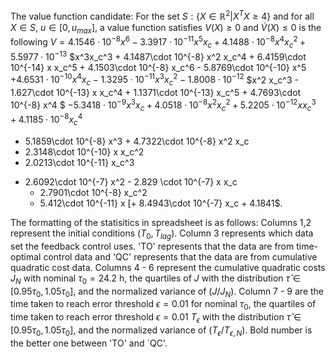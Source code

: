 The value function candidate:
For the set $S: \{X \in \mathbb{R}^2| X^T X \geq 4\}$ and for all $X \in S$, $u \in [0,u_{max}]$, a value function satisfies $V(X) \geq 0$ and $\dot{V}(X) \leq 0$ is the following
$V = 4.1546\cdot 10^{-8} x^6 - 3.3917\cdot 10^{-11} x^5 x_c + 4.1488\cdot 10^{-8} x^4 x_c^2 + 5.5977 \cdot 10^{-13}$
$x^3x_c^3 + 4.1487\cdot 10^{-8} x^2 x_c^4 + 6.4159\cdot 10^{-14} x x_c^5 + 4.1503\cdot 10^{-8} x_c^6 - 5.8769\cdot 10^{-10} x^5
$+ 4.6531\cdot 10^{-10} x^4 x_c - 1.3295\cdot 10^{-11} x^3 x_c^2 - 1.8008\cdot 10^{-12}$
$x^2 x_c^3 - 1.627\cdot 10^{-13} x x_c^4 + 1.1371\cdot 10^{-13} x_c^5 + 4.7693\cdot 10^{-8} x^4 $
$- 5.3418\cdot 10^{-9} x^3 x_c + 4.0518\cdot 10^{-8} x^2 x_c^2 + 5.2205\cdot 10^{-12} x x_c^3 + 4.1185\cdot 10^{-8} x_c^4$
   - 5.1859\cdot 10^{-8} x^3 + 4.7322\cdot 10^{-8} x^2 x_c
  - 2.3148\cdot 10^{-10} x x_c^2 
  - 2.0213\cdot 10^{-11} x_c^3
+ 2.6092\cdot 10^{-7} x^2 - 2.829 \cdot 10^{-7} x x_c 
  + 2.7901\cdot 10^{-8} x_c^2 
  - 5.412\cdot 10^{-11} x
  \[+ 8.4943\cdot 10^{-7} x_c + 4.1841$.

The formatting of the statisitics in spreadsheet is as follows:
Columns 1,2 represent the initial conditions $(T_0,T_{lag})$. 
Column 3 represents which data set the feedback control uses. 'TO' represents that the data are from time-optimal control data and 'QC' represents that the data are from cumulative quadratic cost data. 
Columns 4 - 6 represent the cumulative quadratic costs $J_N$ with nominal $\tau_0 = 24.2$ h, the quartiles of $J$ with the distribution $\hat{\tau} \in [0.95\tau_0, 1.05\tau_0]$, and the normalized variance of $(J/J_N)$. 
Column 7 - 9 are the time taken to reach error threshold $\epsilon = 0.01$ for nominal $\tau_0$, the quartiles of time taken to reach error threshold $\epsilon = 0.01$ $T_{\epsilon}$ with the distribution $\hat{\tau} \in [0.95\tau_0, 1.05\tau_0]$, and the normalized variance of $(T_{\epsilon}/T_{\epsilon,N})$. Bold number is the better one between 'TO' and `QC'.
